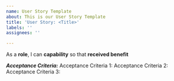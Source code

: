 ```yaml
---
name: User Story Template
about: This is our User Story Template
title: 'User Story: <Title>'
labels: ''
assignees: ''

---
```


As a **role**, I can **capability** so that **received benefit**

_**Acceptance Criteria:**_
Acceptance Criteria 1:
Acceptance Criteria 2:
Acceptance Criteria 3:

